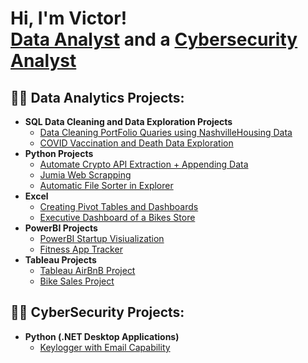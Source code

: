 <h1>Hi, I'm Victor! <br/> <a href="https://github.com/vdavidanalyst/PortfolioProjects">Data Analyst</a> and a <a href="https://www.linkedin.com/in/victor-david-sarkibaka-5b7480248">Cybersecurity Analyst</a></h1>


<h2>👨‍💻 Data Analytics Projects:</h2>

- <b>SQL Data Cleaning and Data Exploration Projects</b>
  - [Data Cleaning PortFolio Quaries using NashvilleHousing Data](https://github.com/vdavidanalyst/PortfolioProjects/blob/main/Data%20Cleaning%20PortFolio%20Project%20Quaries.sql)
  - [COVID Vaccination and Death Data Exploration](https://github.com/vdavidanalyst/PortfolioProjects)
- <b>Python Projects</b>
  - [Automate Crypto API Extraction + Appending Data](https://github.com/vdavidanalyst/PortfolioProjects/blob/main/Automate%20API%20Extraction%20%2B%20Appending%20Data%20%2B%20Extra%20--%20Project.ipynb)
  - [Jumia Web Scrapping](https://github.com/vdavidanalyst/PortfolioProjects/blob/main/jumiaWebScrappingProject.ipynb)
  - [Automatic File Sorter in Explorer](https://github.com/vdavidanalyst/PortfolioProjects/blob/main/Automatic%20File%20Sorter%20in%20File%20Explorer.ipynb)
- <b>Excel</b>
  - [Creating Pivot Tables and Dashboards](https://github.com/vdavidanalyst/PortfolioProjects)
  - [Executive Dashboard of a Bikes Store](https://github.com/vdavidanalyst/PortfolioProjects/blob/main/BikeStores_Executive_Dashboard_Project.xlsx)
- <b>PowerBI Projects</b>
  - [PowerBI Startup Visiualization](https://github.com/vdavidanalyst/PortfolioProjects/blob/main/PowerBI_Project.pbix)
  - [Fitness App Tracker](https://github.com/vdavidanalyst/PortfolioProjects/blob/main/fitness_tracker_app_design.pbix)
- <b>Tableau Projects</b>
  - [Tableau AirBnB Project](https://github.com/vdavidanalyst/PortfolioProjects/blob/main/AirBnB%20Full%20Project.twbx)
  - [Bike Sales Project](https://github.com/vdavidanalyst/PortfolioProjects/blob/main/Bike_Sales_Visualization.twbx)




<h2>👨‍💻 CyberSecurity Projects:</h2>

- <b>Python (.NET Desktop Applications)</b>
  - [Keylogger with Email Capability](https://github.com/vdavidanalyst/Keylogger-with-Pynput)



[linkedin]: https://https://www.linkedin.com/in/victor-david-sarkibaka-5b7480248
[my website]: https://vdavidanalyst.github.io/vdavidanalyst2.github.io/

<!--
**** is a ✨ _special_ ✨ repository because its `README.md` (this file) appears on your GitHub profile.

Here are some ideas to get you started:

- 🔭 I’m currently working on ...
- 🌱 I’m currently learning ...
- 👯 I’m looking to collaborate on ...
- 🤔 I’m looking for help with ...
- 💬 Ask me about ...
- 📫 How to reach me: ...
- 😄 Pronouns: ...
- ⚡ Fun fact: ...
-->
